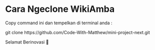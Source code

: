<h1>
  Cara Ngeclone WikiAmba
</h1>
<p>
  Copy command ini dan tempelkan di terminal anda : 
</p>
<p>
  git clone https://github.com/Code-With-Matthew/mini-project-next.git
</p>
<p>
  Selamat Berinovasi 🚀
</p>

